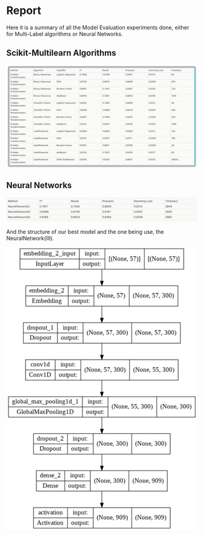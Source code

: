 # Report

Here it is a summary of all the Model Evaluation experiments done, either for Multi-Label algorithms or Neural Networks.

## **Scikit-Multilearn Algorithms**

![Alt ](images/exp.png "Title")

## **Neural Networks**

![Alt ](images/exp1.png "Title")

And the structure of our best model and the one being use, the NeuralNetwork(III).

![Alt ](images/nn.png "Title")


